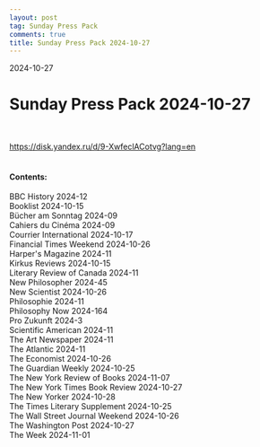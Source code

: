 ```yaml
---
layout: post
tag: Sunday Press Pack
comments: true
title: Sunday Press Pack 2024-10-27
---
```


2024-10-27

# Sunday Press Pack 2024-10-27
<br>

<https://disk.yandex.ru/d/9-XwfeclACotvg?lang=en>
<br><br>

#### Contents:

BBC History 2024-12<br>
Booklist 2024-10-15<br>
Bücher am Sonntag 2024-09<br>
Cahiers du Cinéma 2024-09<br>
Courrier International 2024-10-17<br>
Financial Times Weekend 2024-10-26<br>
Harper's Magazine 2024-11<br>
Kirkus Reviews 2024-10-15<br>
Literary Review of Canada 2024-11<br>
New Philosopher 2024-45<br>
New Scientist 2024-10-26<br>
Philosophie 2024-11<br>
Philosophy Now 2024-164<br>
Pro Zukunft 2024-3<br>
Scientific American 2024-11<br>
The Art Newspaper 2024-11<br>
The Atlantic 2024-11<br>
The Economist 2024-10-26<br>
The Guardian Weekly 2024-10-25<br>
The New York Review of Books 2024-11-07<br>
The New York Times Book Review 2024-10-27<br>
The New Yorker 2024-10-28<br>
The Times Literary Supplement 2024-10-25<br>
The Wall Street Journal Weekend 2024-10-26<br>
The Washington Post 2024-10-27<br>
The Week 2024-11-01
